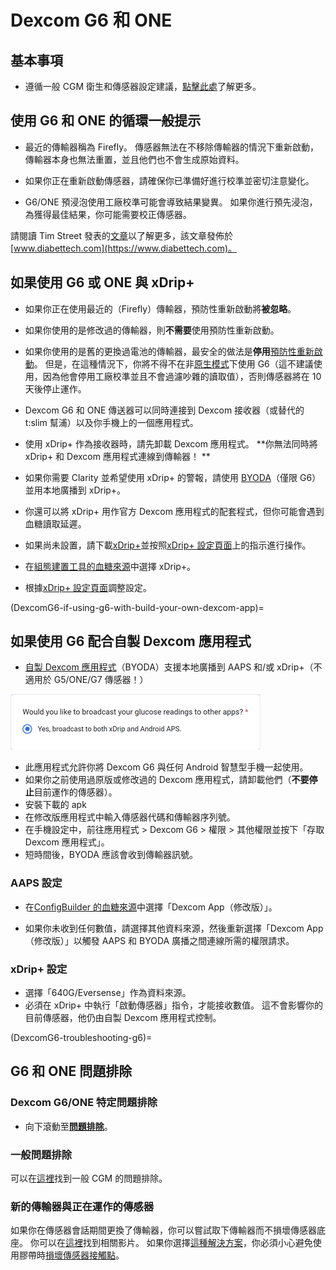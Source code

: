# Dexcom G6 和 ONE

## 基本事項

-   遵循一般 CGM 衛生和傳感器設定建議，[點擊此處](../CompatibleCgms/GeneralCGMRecommendation.md)了解更多。

## 使用 G6 和 ONE 的循環一般提示

- 最近的傳輸器稱為 Firefly。 傳感器無法在不移除傳輸器的情況下重新啟動，傳輸器本身也無法重置，並且他們也不會生成原始資料。

- 如果你正在重新啟動傳感器，請確保你已準備好進行校準並密切注意變化。

- G6/ONE 預浸泡使用工廠校準可能會導致結果變異。 如果你進行預先浸泡，為獲得最佳結果，你可能需要校正傳感器。

請閱讀 Tim Street 發表的[文章](https://www.diabettech.com/artificial-pancreas/diy-looping-and-cgm/)以了解更多，該文章發佈於[www.diabettech.com](https://www.diabettech.com)。

## 如果使用 G6 或 ONE 與 xDrip+

- 如果你正在使用最近的（Firefly）傳輸器，預防性重新啟動將**被忽略**。
- 如果你使用的是修改過的傳輸器，則**不需要**使用預防性重新啟動。
-   如果你使用的是舊的更換過電池的傳輸器，最安全的做法是**停用**[預防性重新啟動](https://navid200.github.io/xDrip/docs/Preemptive-Restart.html)。 但是，在這種情況下，你將不得不在非[原生模式](https://navid200.github.io/xDrip/docs/Native-Algorithm.html)下使用 G6（這不建議使用，因為他會停用工廠校準並且不會過濾吵雜的讀取值），否則傳感器將在 10 天後停止運作。
-   Dexcom G6 和 ONE 傳送器可以同時連接到 Dexcom 接收器（或替代的 t:slim 幫浦）以及你手機上的一個應用程式。
-   使用 xDrip+ 作為接收器時，請先卸載 Dexcom 應用程式。 **你無法同時將 xDrip+ 和 Dexcom 應用程式連線到傳輸器！ **
-   如果你需要 Clarity 並希望使用 xDrip+ 的警報，請使用 [BYODA](#if-using-g6-with-build-your-own-dexcom-app)（僅限 G6）並用本地廣播到 xDrip+。
-   你還可以將 xDrip+ 用作官方 Dexcom 應用程式的配套程式，但你可能會遇到血糖讀取延遲。
-   如果尚未設置，請下載[xDrip+](https://github.com/NightscoutFoundation/xDrip)並按照[xDrip+ 設定頁面](../CompatibleCgms/xDrip.md)上的指示進行操作。
-   在[組態建置工具的血糖來源](../SettingUpAaps/ConfigBuilder.md#bg-source)中選擇 xDrip+。

- 根據[xDrip+ 設定頁面](../CompatibleCgms/xDrip.md)調整設定。

(DexcomG6-if-using-g6-with-build-your-own-dexcom-app)=
## 如果使用 G6 配合自製 Dexcom 應用程式

-   [自製 Dexcom 應用程式](https://docs.google.com/forms/d/e/1FAIpQLScD76G0Y-BlL4tZljaFkjlwuqhT83QlFM5v6ZEfO7gCU98iJQ/viewform?fbzx=2196386787609383750)（BYODA）支援本地廣播到 AAPS 和/或 xDrip+（不適用於 G5/ONE/G7 傳感器！）

![BYODA 廣播選項](../images/BYODA.png)

-   此應用程式允許你將 Dexcom G6 與任何 Android 智慧型手機一起使用。
-   如果你之前使用過原版或修改過的 Dexcom 應用程式，請卸載他們（**不要停止**目前運作的傳感器）。
-   安裝下載的 apk
-   在修改版應用程式中輸入傳感器代碼和傳輸器序列號。
-   在手機設定中，前往應用程式 > Dexcom G6 > 權限 > 其他權限並按下「存取 Dexcom 應用程式」。
-   短時間後，BYODA 應該會收到傳輸器訊號。

### AAPS 設定

-   在[ConfigBuilder 的血糖來源](../SettingUpAaps/ConfigBuilder.md#bg-source)中選擇「Dexcom App（修改版）」。

-   如果你未收到任何數值，請選擇其他資料來源，然後重新選擇「Dexcom App（修改版）」以觸發 AAPS 和 BYODA 廣播之間連線所需的權限請求。

### xDrip+ 設定

-   選擇「640G/Eversense」作為資料來源。
-   必須在 xDrip+ 中執行「啟動傳感器」指令，才能接收數值。 這不會影響你的目前傳感器，他仍由自製 Dexcom 應用程式控制。


(DexcomG6-troubleshooting-g6)=
## G6 和 ONE 問題排除

### Dexcom G6/ONE 特定問題排除

-   向下滾動至[**問題排除**](https://navid200.github.io/xDrip/docs/Dexcom_page.html)。

### 一般問題排除

可以在[這裡](../CompatibleCgms/GeneralCGMRecommendation.md#troubleshooting)找到一般 CGM 的問題排除。

### 新的傳輸器與正在運作的傳感器

如果你在傳感器會話期間更換了傳輸器，你可以嘗試取下傳輸器而不損壞傳感器底座。 你可以在[這裡](https://navid200.github.io/xDrip/docs/Remove-transmitter.html)找到相關影片。 如果你選擇[這種解決方案](https://youtu.be/tx-kTsrkNUM)，你必須小心避免使用膠帶時[損壞傳感器接觸點](https://navid200.github.io/xDrip/docs/Petroleum-jelly-in-Dexcom-G6-Sensor.html)。
